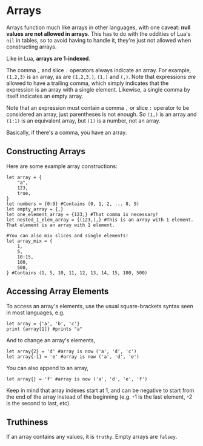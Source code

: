 # Arrays

Arrays function much like arrays in other languages, with one caveat: **null values are not allowed in arrays**. This has to do with the oddities of Lua's `nil` in tables, so to avoid having to handle it, they're just not allowed when constructing arrays.

Like in Lua, **arrays are 1-indexed**.

The comma `,` and slice `:` operators always indicate an array.
For example, `(1,2,3)` is an array, as are `(1,2,3,)`, `(1,)` and `(,)`. Note that expressions *are* allowed to have a trailing comma, which simply indicates that the expression is an array with a single element. Likewise, a single comma by itself indicates an empty array.

Note that an expression must contain a comma `,` or slice `:` operator to be considered an array, just parentheses is not enough.
So `(1,)` is an array and `(1:1)` is an equivalent array, but `(1)` is a number, not an array.

Basically, if there's a comma, you have an array.

## Constructing Arrays
Here are some example array constructions:
```
let array = {
	"a",
	123,
	true,
}
let numbers = {0:9} #Contains (0, 1, 2, ... 8, 9)
let empty_array = {,}
let one_element_array = {123,} #That comma is necessary!
let nested_1_elem_array = {(123,),} #This is an array with 1 element. That element is an array with 1 element.

#You can also mix slices and single elements!
let array_mix = {
	1,
	5,
	10:15,
	100,
	500,
} #Contains (1, 5, 10, 11, 12, 13, 14, 15, 100, 500)
```

## Accessing Array Elements
To access an array's elements, use the usual square-brackets syntax seen in most languages, e.g.
```
let array = {'a', 'b', 'c'}
print {array[1]} #prints "a"
```
And to change an array's elements,
```
let array{2} = 'd' #array is now ('a', 'd', 'c')
let array{-1} = 'e' #array is now ('a', 'd', 'e')
```
You can also append to an array,
```
let array{} = 'f' #array is now ('a', 'd', 'e', 'f')
```

Keep in mind that array indexes start at 1, and can be negative to start from the end of the array instead of the beginning (e.g. -1 is the last element, -2 is the second to last, etc).

## Truthiness

If an array contains any values, it is `truthy`.
Empty arrays are `falsey`.
